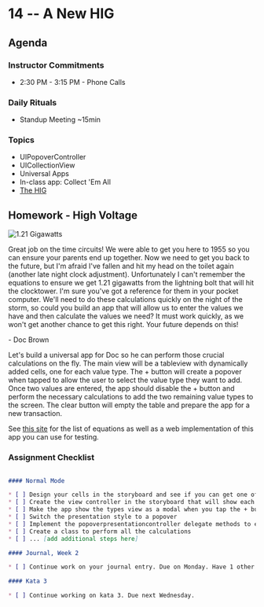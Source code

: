 # 14 -- A New HIG

## Agenda

### Instructor Commitments

* 2:30 PM - 3:15 PM - Phone Calls

### Daily Rituals

* Standup Meeting ~15min

### Topics

* UIPopoverController
* UICollectionView
* Universal Apps
* In-class app: Collect 'Em All
* [The HIG](https://developer.apple.com/library/ios/documentation/UserExperience/Conceptual/MobileHIG/)

## Homework - High Voltage

![1.21 Gigawatts](http://i.giphy.com/SwT2Pk15RH5m.gif)

Great job on the time circuits! We were able to get you here to 1955 so you can ensure your parents end up together. Now we need to get you back to the future, but I'm afraid I've fallen and hit my head on the toilet again (another late night clock adjustment). Unfortunately I can't remember the equations to ensure we get 1.21 gigawatts from the lightning bolt that will hit the clocktower. I'm sure you've got a reference for them in your pocket computer. We'll need to do these calculations quickly on the night of the storm, so could you build an app that will allow us to enter the values we have and then calculate the values we need? It must work quickly, as we won't get another chance to get this right. Your future depends on this!

\- Doc Brown

Let's build a universal app for Doc so he can perform those crucial calculations on the fly. The main view will be a tableview with dynamically added cells, one for each value type. The + button will create a popover when tapped to allow the user to select the value type they want to add. Once two values are entered, the app should disable the + button and perform the necessary calculations to add the two remaining value types to the screen. The clear button will empty the table and prepare the app for a new transaction.

See [this site](http://www.rapidtables.com/calc/electric/watt-volt-amp-calculator.htm) for the list of equations as well as a web implementation of this app you can use for testing.

### Assignment Checklist
```markdown

#### Normal Mode

* [ ] Design your cells in the storyboard and see if you can get one of each on the screen
* [ ] Create the view controller in the storyboard that will show each of the types (the one you'll use as a popover.
* [ ] Make the app show the types view as a modal when you tap the + button
* [ ] Switch the presentation style to a popover
* [ ] Implement the popoverpresentationcontroller delegate methods to ensure the view appears as a popover
* [ ] Create a class to perform all the calculations
* [ ] ... [add additional steps here]

#### Journal, Week 2

* [ ] Continue work on your journal entry. Due on Monday. Have 1 other classmate read it over before you turn it in. Create a pull request against your branch and have the proofreader add a comment to the PR to indicate they've read it.

#### Kata 3

* [ ] Continue working on kata 3. Due next Wednesday.
```

